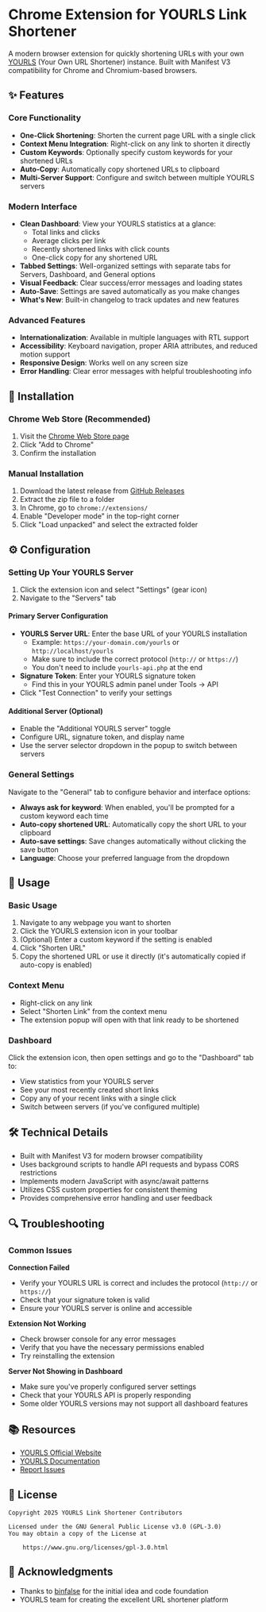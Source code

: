 # Chrome Extension for YOURLS Link Shortener

A modern browser extension for quickly shortening URLs with your own [YOURLS](https://yourls.org/) (Your Own URL Shortener) instance. Built with Manifest V3 compatibility for Chrome and Chromium-based browsers.

## ✨ Features

### Core Functionality
- **One-Click Shortening**: Shorten the current page URL with a single click
- **Context Menu Integration**: Right-click on any link to shorten it directly
- **Custom Keywords**: Optionally specify custom keywords for your shortened URLs
- **Auto-Copy**: Automatically copy shortened URLs to clipboard
- **Multi-Server Support**: Configure and switch between multiple YOURLS servers

### Modern Interface
- **Clean Dashboard**: View your YOURLS statistics at a glance:
  - Total links and clicks
  - Average clicks per link
  - Recently shortened links with click counts
  - One-click copy for any shortened URL
- **Tabbed Settings**: Well-organized settings with separate tabs for Servers, Dashboard, and General options
- **Visual Feedback**: Clear success/error messages and loading states
- **Auto-Save**: Settings are saved automatically as you make changes
- **What's New**: Built-in changelog to track updates and new features

### Advanced Features
- **Internationalization**: Available in multiple languages with RTL support
- **Accessibility**: Keyboard navigation, proper ARIA attributes, and reduced motion support
- **Responsive Design**: Works well on any screen size
- **Error Handling**: Clear error messages with helpful troubleshooting info

## 🚀 Installation

### Chrome Web Store (Recommended)
1. Visit the [Chrome Web Store page](https://lyxo.link/l4kzv)
2. Click "Add to Chrome"
3. Confirm the installation

### Manual Installation
1. Download the latest release from [GitHub Releases](https://github.com/simplytil/yourls-shortener-extension/releases)
2. Extract the zip file to a folder
3. In Chrome, go to `chrome://extensions/`
4. Enable "Developer mode" in the top-right corner
5. Click "Load unpacked" and select the extracted folder

## ⚙️ Configuration

### Setting Up Your YOURLS Server

1. Click the extension icon and select "Settings" (gear icon)
2. Navigate to the "Servers" tab

#### Primary Server Configuration
- **YOURLS Server URL**: Enter the base URL of your YOURLS installation
  - Example: `https://your-domain.com/yourls` or `http://localhost/yourls`
  - Make sure to include the correct protocol (`http://` or `https://`)
  - You don't need to include `yourls-api.php` at the end
- **Signature Token**: Enter your YOURLS signature token
  - Find this in your YOURLS admin panel under Tools → API
- Click "Test Connection" to verify your settings

#### Additional Server (Optional)
- Enable the "Additional YOURLS server" toggle
- Configure URL, signature token, and display name
- Use the server selector dropdown in the popup to switch between servers

### General Settings

Navigate to the "General" tab to configure behavior and interface options:

- **Always ask for keyword**: When enabled, you'll be prompted for a custom keyword each time
- **Auto-copy shortened URL**: Automatically copy the short URL to your clipboard
- **Auto-save settings**: Save changes automatically without clicking the save button
- **Language**: Choose your preferred language from the dropdown

## 📝 Usage

### Basic Usage
1. Navigate to any webpage you want to shorten
2. Click the YOURLS extension icon in your toolbar
3. (Optional) Enter a custom keyword if the setting is enabled
4. Click "Shorten URL"
5. Copy the shortened URL or use it directly (it's automatically copied if auto-copy is enabled)

### Context Menu
- Right-click on any link
- Select "Shorten Link" from the context menu
- The extension popup will open with that link ready to be shortened

### Dashboard
Click the extension icon, then open settings and go to the "Dashboard" tab to:
- View statistics from your YOURLS server
- See your most recently created short links
- Copy any of your recent links with a single click
- Switch between servers (if you've configured multiple)

## 🛠 Technical Details

- Built with Manifest V3 for modern browser compatibility
- Uses background scripts to handle API requests and bypass CORS restrictions
- Implements modern JavaScript with async/await patterns
- Utilizes CSS custom properties for consistent theming
- Provides comprehensive error handling and user feedback

## 🔍 Troubleshooting

### Common Issues

**Connection Failed**
- Verify your YOURLS URL is correct and includes the protocol (`http://` or `https://`)
- Check that your signature token is valid
- Ensure your YOURLS server is online and accessible

**Extension Not Working**
- Check browser console for any error messages
- Verify that you have the necessary permissions enabled
- Try reinstalling the extension

**Server Not Showing in Dashboard**
- Make sure you've properly configured server settings
- Check that your YOURLS API is properly responding
- Some older YOURLS versions may not support all dashboard features

## 📚 Resources

- [YOURLS Official Website](https://yourls.org/)
- [YOURLS Documentation](https://docs.yourls.org/)
- [Report Issues](https://github.com/simplytil/yourls-shortener-extension/issues)

## 📜 License

```
Copyright 2025 YOURLS Link Shortener Contributors

Licensed under the GNU General Public License v3.0 (GPL-3.0)
You may obtain a copy of the License at

    https://www.gnu.org/licenses/gpl-3.0.html
```

## 👏 Acknowledgments

- Thanks to [binfalse](https://github.com/binfalse) for the initial idea and code foundation
- YOURLS team for creating the excellent URL shortener platform
